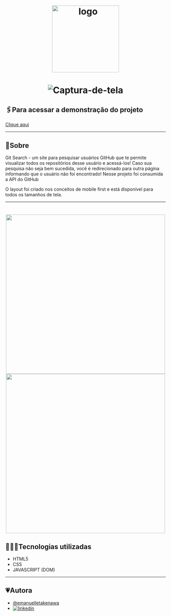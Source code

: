 <h1 align="center">
     <img src="https://i.ibb.co/jRyQDcC/Design-sem-nome-7-removebg-preview-removebg-preview.png" alt="logo" width=210>
</h1>

<h1 align="center">
<img src="https://i.ibb.co/ftWB92s/Captura-de-tela-20230223-174737.png" alt="Captura-de-tela" border="0" />
</h1>


## 🖇️Para acessar a demonstração do projeto

[Clique aqui](https://git-search-rosy.vercel.app/) 


<hr>

## 📜Sobre

Git Search - um site para pesquisar usuários GitHub que te permite visualizar todos os repositórios desse usuário e acessá-los!
Caso sua pesquisa não seja bem sucedida, você é redirecionado para outra página informando que o usuário não foi
encontrado!
Nesse projeto foi consumida a API do GitHub

O layout foi criado nos conceitos de mobile first e está disponível para todos os tamanhos de tela.
<hr>

<h1 align="center">
<img src="https://i.ibb.co/44V9vdg/Captura-de-tela-20230223-174641.png" width=500> 
<img src="https://i.ibb.co/p36Mmzq/Captura-de-tela-20230223-174431.png" width=500>
</h1>

## 👩🏻‍💻Tecnologias utilizadas
- HTML5
- CSS
- JAVASCRIPT (DOM)

<hr>

## 💗Autora
- [@emanuelletakenawa](https://github.com/emanuelletakenawa)
- [![linkedin](https://img.shields.io/badge/linkedin-0A66C2?style=for-the-badge&logo=linkedin&logoColor=white)](https://www.linkedin.com/in/emanuelle-takenawa-32b6a1257)
